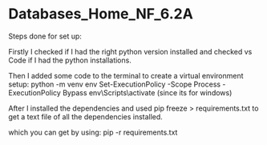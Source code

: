 # Databases_Home_NF_6.2A

Steps done for set up:

Firstly I checked if I had the right python version installed and checked vs Code if I had the python installations.

Then I added some code to the terminal to create a virtual environment setup:
    python -m venv env
    Set-ExecutionPolicy -Scope Process -ExecutionPolicy Bypass
    env\Scripts\activate (since its for windows)

After I installed the dependencies and used pip freeze > requirements.txt to get a text file of all the dependencies installed. 

which you can get by using: pip -r requirements.txt